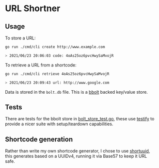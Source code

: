# URL Shortner

## Usage

To store a URL:

```bash
go run ./cmd/cli create http://www.example.com

> 2021/06/23 20:06:03 code: 4oAs25oz6pvcHwySaMvojR
```

To retrieve a URL from a shortcode:

```bash
go run ./cmd/cli retrieve 4oAs25oz6pvcHwySaMvojR

> 2021/06/23 20:09:43 url: http://www.google.com
```

Data is stored in the `bolt.db` file. This is a [bbolt](https://github.com/etcd-io/bbolt) backed key/value store.

## Tests

There are tests for the bbolt store in [bolt_store_test.go](./internal/store/bolt_store_test.go), these use [testify](https://github.com/stretchr/testify) to provide a nicer suite with setup/teardown capabilities.

## Shortcode generation

Rather than write my own shortcode generator, I chose to use [shortuuid](https://github.com/lithammer/shortuuid), this generates based on a UUIDv4, running it via Base57 to keep it URL safe.

